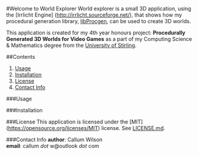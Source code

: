 #Welcome to World Explorer
World explorer is a small 3D application, using the [Irrlicht Engine]
(http://irrlicht.sourceforge.net/), that shows how my procedural generation
library, [libProcgen](https://github.com/callumW/libProcgen), can be used to
create 3D worlds.

This application is created for my 4th year honours project: **Procedurally
Generated 3D Worlds for Video Games** as a part of my Computing Science &
Mathematics degree from the [University of Stirling](http://www.stir.ac.uk).

##Contents
1. [Usage](#usage)
2. [Installation](#installation)
3. [License](#license)
4. [Contact Info](#contact-info)

###Usage

###Installation

###License
This application is licensed under the [MIT]
(https://opensource.org/licenses/MIT) license. See [LICENSE.md](LICENSE.md).

###Contact Info
**author**: Callum Wilson  
**email**: callum *dot* w@outlook *dot* com
